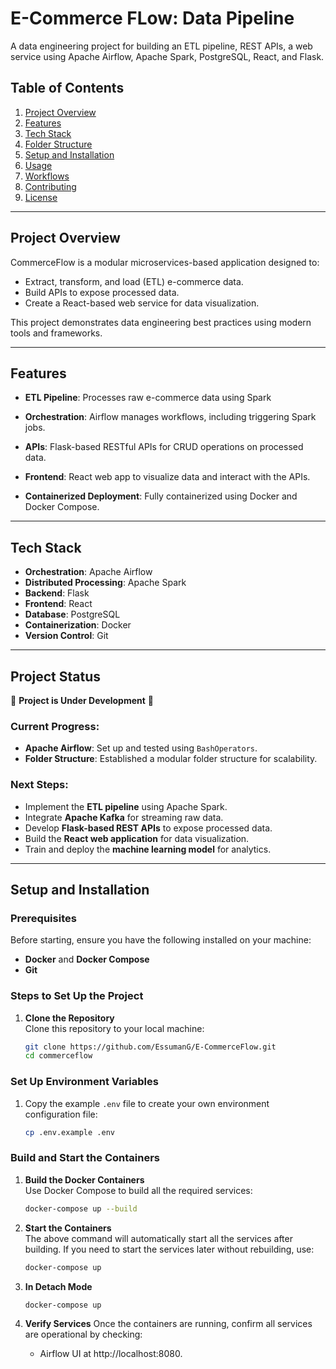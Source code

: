 # E-Commerce FLow: Data Pipeline
A data engineering project for building an ETL pipeline, REST APIs, a web service using Apache Airflow, Apache Spark, PostgreSQL, React, and Flask.

## Table of Contents
1. [Project Overview](#project-overview)
2. [Features](#features)
3. [Tech Stack](#tech-stack)
4. [Folder Structure](#folder-structure)
5. [Setup and Installation](#setup-and-installation)
6. [Usage](#usage)
7. [Workflows](#workflows)
8. [Contributing](#contributing)
9. [License](#license)

---

## Project Overview

CommerceFlow is a modular microservices-based application designed to:
- Extract, transform, and load (ETL) e-commerce data.
- Build APIs to expose processed data.
- Create a React-based web service for data visualization.

This project demonstrates data engineering best practices using modern tools and frameworks.

---

## Features

- **ETL Pipeline**: Processes raw e-commerce data using Spark
- **Orchestration**: Airflow manages workflows, including triggering Spark jobs.
- **APIs**: Flask-based RESTful APIs for CRUD operations on processed data.
- **Frontend**: React web app to visualize data and interact with the APIs.

- **Containerized Deployment**: Fully containerized using Docker and Docker Compose.

---

## Tech Stack

- **Orchestration**: Apache Airflow  
- **Distributed Processing**: Apache Spark  
- **Backend**: Flask  
- **Frontend**: React  
- **Database**: PostgreSQL 
- **Containerization**: Docker  
- **Version Control**: Git  

---

## Project Status

🚧 **Project is Under Development** 🚧  

### Current Progress:
- **Apache Airflow**: Set up and tested using `BashOperators`.  
- **Folder Structure**: Established a modular folder structure for scalability.  

### Next Steps:
- Implement the **ETL pipeline** using Apache Spark.  
- Integrate **Apache Kafka** for streaming raw data.  
- Develop **Flask-based REST APIs** to expose processed data.  
- Build the **React web application** for data visualization.  
- Train and deploy the **machine learning model** for analytics.

---
## Setup and Installation

### Prerequisites

Before starting, ensure you have the following installed on your machine:
- **Docker** and **Docker Compose**
- **Git**

### Steps to Set Up the Project

1. **Clone the Repository**  
   Clone this repository to your local machine:
   ```bash
   git clone https://github.com/EssumanG/E-CommerceFlow.git
   cd commerceflow
### Set Up Environment Variables

1. Copy the example `.env` file to create your own environment configuration file:
   ```bash
   cp .env.example .env


### Build and Start the Containers

1. **Build the Docker Containers**  
   Use Docker Compose to build all the required services:
   ```bash
   docker-compose up --build

2. **Start the Containers**  
    The above command will automatically start all the services after building. If you need to start the services later without rebuilding, use:
     ```bash
   docker-compose up 

3. **In Detach Mode**
    ```bash
    docker-compose up 

4. **Verify Services**
Once the containers are running, confirm all services are operational by checking:
    
    - Airflow UI at http://localhost:8080.